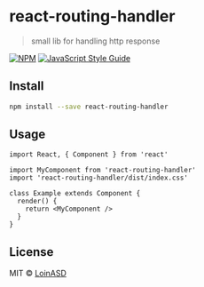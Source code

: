 # react-routing-handler

> small lib for handling http response

[![NPM](https://img.shields.io/npm/v/react-routing-handler.svg)](https://www.npmjs.com/package/react-routing-handler) [![JavaScript Style Guide](https://img.shields.io/badge/code_style-standard-brightgreen.svg)](https://standardjs.com)

## Install

```bash
npm install --save react-routing-handler
```

## Usage

```tsx
import React, { Component } from 'react'

import MyComponent from 'react-routing-handler'
import 'react-routing-handler/dist/index.css'

class Example extends Component {
  render() {
    return <MyComponent />
  }
}
```

## License

MIT © [LoinASD](https://github.com/LoinASD)
